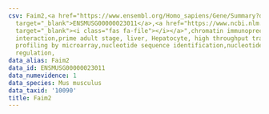 ```yaml
---
csv: Faim2,<a href="https://www.ensembl.org/Homo_sapiens/Gene/Summary?db=core;g=ENSMUSG00000023011"
  target="_blank">ENSMUSG00000023011</a>,<a href="https://www.ncbi.nlm.nih.gov/pubmed/23834426"
  target="_blank"><i class="fas fa-file"></i></a>",chromatin immunoprecipitation assay,direct
  interaction,prime adult stage, liver, Hepatocyte, high throughput transcription
  profiling by microarray,nucleotide sequence identification,nucleotide sequence identification,transcriptional
  regulation,
data_alias: Faim2
data_id: ENSMUSG00000023011
data_numevidence: 1
data_species: Mus musculus
data_taxid: '10090'
title: Faim2
---
```

